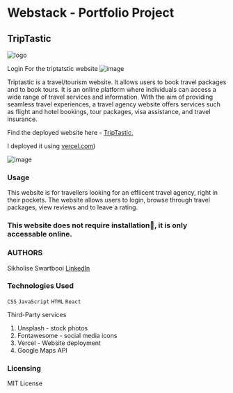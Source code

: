 # Webstack - Portfolio Project

## TripTastic


![logo](https://github.com/SikhoSwart/TravelWebsite/assets/129541577/8a3344ec-6121-4d18-afd2-a68f3c9c510a)

Login For the triptatstic website
![image](https://github.com/SikhoSwart/TravelWebsite/assets/129541577/9d481d15-e580-4dd5-91c4-4e2537a14630)


Triptastic is a travel/tourism website. It allows users to book travel packages and to book tours.
It is an online platform where individuals can access a wide range of travel services and information. With the aim of providing seamless travel experiences, a travel agency website offers services such as flight and hotel bookings, tour packages, visa assistance, and travel insurance. 

Find the deployed website here - [TripTastic.](https://triptastichome.vercel.app)

I deployed it using [vercel.com](https://www.vercel.com/))

![image](https://github.com/SikhoSwart/TravelWebsite/assets/129541577/4c9504db-2eca-4693-b4a4-76a12ec40958)

### Usage
This website is for travellers looking for an effiicent travel agency, right in their pockets.
The website allows users to login, browse through travel packages, view reviews and to leave a rating.

### This website does not require installation🚫, it is only accessable online.

### AUTHORS
Sikholise Swartbooi <a href="https://www.linkedin.com/in/sinqobileswartbooi/">LinkedIn</a>

### Technologies Used
<code>CSS</code>  <code>JavaScript</code>  <code>HTML</code> <code>React</code>

Third-Party services
1. Unsplash - stock photos
2. Fontawesome - social media icons
3. Vercel - Website deployment
4. Google Maps API

### Licensing
MIT License
